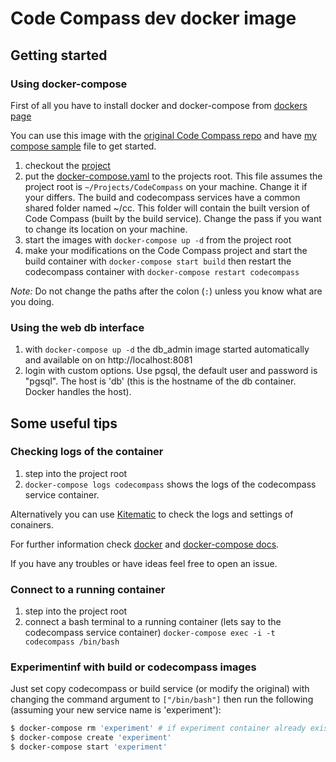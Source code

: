 # Code Compass dev docker image

## Getting started

### Using docker-compose

First of all you have to install docker and docker-compose
from [dockers page][docker download page]

You can use this image with the [original Code Compass repo][codecompass origin] and
have [my compose sample][my compose file] file to get started.

1. checkout the [project][codecompass origin]
2. put the [docker-compose.yaml][my compose file] to the projects root. This file assumes the project root
is `~/Projects/CodeCompass` on your machine. Change it if your differs. The build and codecompass services have a
common shared folder named ~/cc. This folder will contain the built version of Code Compass (built by the build service).
Change the pass if you want to change its location on your machine.
3. start the images with `docker-compose up -d` from the project root
4. make your modifications on the Code Compass project and start the build container with `docker-compose start build`
then restart the codecompass container with `docker-compose restart codecompass`

*Note:* Do not change the paths after the colon (`:`) unless you know what are you doing.

### Using the web db interface

1. with `docker-compose up -d` the db_admin image started automatically and available on on http://localhost:8081
2. login with custom options. Use pgsql, the default user and password is "pgsql". The host is 'db'
(this is the hostname of the db container. Docker handles the host).

## Some useful tips

### Checking logs of the container

1. step into the project root
2. `docker-compose logs codecompass` shows the logs of the codecompass service container.

Alternatively you can use [Kitematic][kitematic] to check the logs and settings of conainers.

For further information check [docker][docker docs] and [docker-compose docs][compose docs].

If you have any troubles or have ideas feel free to open an issue.

### Connect to a running container

1. step into the project root
2. connect a bash terminal to a running container (lets say to the codecompass service container)
`docker-compose exec -i -t codecompass /bin/bash`

### Experimentinf with build or codecompass images

Just set copy codecompass or build service (or modify the original) with changing the
command argument to `["/bin/bash"]` then run the following (assuming your new service name is 'experiment'):
``` bash
$ docker-compose rm 'experiment' # if experiment container already exists and stoped
$ docker-compose create 'experiment'
$ docker-compose start 'experiment'
```

[docker download page]: https://www.docker.com/
[codecompass origin]: https://github.com/Ericsson/CodeCompass/
[my compose file]: https://github.com/rockkid777/CodeCompass/blob/dockerizing/docker-compose.yaml.sample
[kitematic]: https://docs.docker.com/kitematic/
[docker docs]: https://docs.docker.com/
[compose docs]: https://docs.docker.com/compose/
